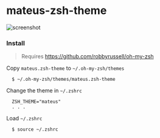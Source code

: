 # mateus-zsh-theme

![screenshot](https://i.imgur.com/KU9rai6.png)

### Install

> Requires https://github.com/robbyrussell/oh-my-zsh

Copy `mateus.zsh-theme` to `~/.oh-my-zsh/themes`

```
  $ ~/.oh-my-zsh/themes/mateus.zsh-theme
```

Change the theme in `~/.zshrc`

```
  ZSH_THEME="mateus"
  . . .
```

Load `~/.zshrc`

```
  $ source ~/.zshrc
```
